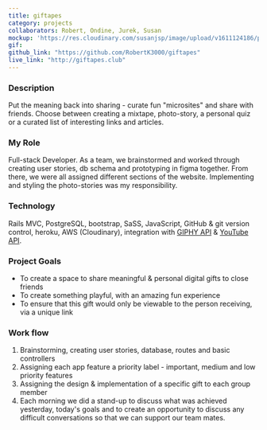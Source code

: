 ```yaml
---
title: giftapes
category: projects
collaborators: Robert, Ondine, Jurek, Susan
mockup: 'https://res.cloudinary.com/susanjsp/image/upload/v1611124186/portfolio/giftapes_jco9li.png'
gif:
github_link: "https://github.com/RobertK3000/giftapes"
live_link: "http://giftapes.club"
---
```

### Description
Put the meaning back into sharing - curate fun "microsites" and share with friends. Choose between creating a mixtape, photo-story, a personal quiz or a curated list of interesting links and articles.

### My Role
Full-stack Developer. As a team, we brainstormed and worked through creating user stories, db schema and prototyping in figma together. From there, we were all assigned different sections of the website. Implementing and styling the photo-stories was my responsibility.

### Technology
Rails MVC, PostgreSQL, bootstrap, SaSS, JavaScript, GitHub & git version control, heroku, AWS (Cloudinary), integration with [GIPHY API](https:1//developers.giphy.com/) & [YouTube API](https://developers.google.com/youtube/v3).

### Project Goals
- To create a space to share meaningful & personal digital gifts to close friends
- To create something playful, with an amazing fun experience
- To ensure that this gift would only be viewable to the person receiving, via a unique link

### Work flow
1. Brainstorming, creating user stories, database, routes and basic controllers
2. Assigning each app feature a priority label - important, medium and low priority features
3. Assigning the design & implementation of a specific gift to each group member
4. Each morning we did a stand-up to discuss what was achieved yesterday, today's goals and to create an opportunity to discuss any difficult conversations so that we can support our team mates.
